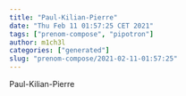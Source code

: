 ```yaml
---
title: "Paul-Kilian-Pierre"
date: "Thu Feb 11 01:57:25 CET 2021"
tags: ["prenom-compose", "pipotron"]
author: m1ch3l
categories: ["generated"]
slug: "prenom-compose/2021-02-11-01:57:25"
---
```


Paul-Kilian-Pierre

